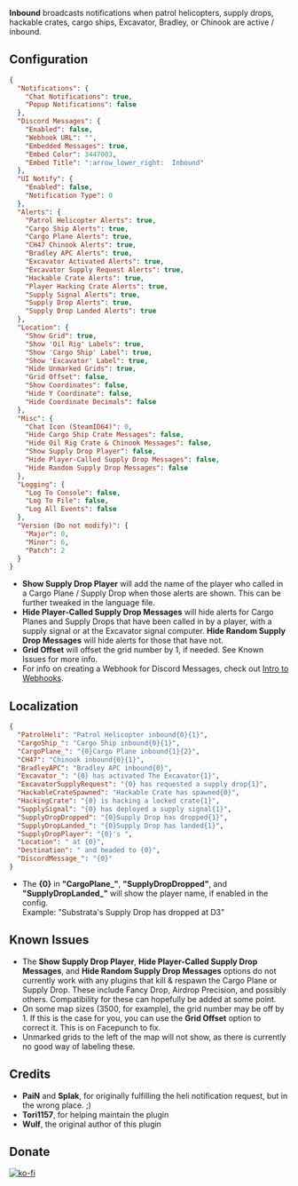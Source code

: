 **Inbound** broadcasts notifications when patrol helicopters, supply drops, hackable crates, cargo ships, Excavator, Bradley, or Chinook are active / inbound.

## Configuration

```json
{
  "Notifications": {
    "Chat Notifications": true,
    "Popup Notifications": false
  },
  "Discord Messages": {
    "Enabled": false,
    "Webhook URL": "",
    "Embedded Messages": true,
    "Embed Color": 3447003,
    "Embed Title": ":arrow_lower_right:  Inbound"
  },
  "UI Notify": {
    "Enabled": false,
    "Notification Type": 0
  },
  "Alerts": {
    "Patrol Helicopter Alerts": true,
    "Cargo Ship Alerts": true,
    "Cargo Plane Alerts": true,
    "CH47 Chinook Alerts": true,
    "Bradley APC Alerts": true,
    "Excavator Activated Alerts": true,
    "Excavator Supply Request Alerts": true,
    "Hackable Crate Alerts": true,
    "Player Hacking Crate Alerts": true,
    "Supply Signal Alerts": true,
    "Supply Drop Alerts": true,
    "Supply Drop Landed Alerts": true
  },
  "Location": {
    "Show Grid": true,
    "Show 'Oil Rig' Labels": true,
    "Show 'Cargo Ship' Label": true,
    "Show 'Excavator' Label": true,
    "Hide Unmarked Grids": true,
    "Grid Offset": false,
    "Show Coordinates": false,
    "Hide Y Coordinate": false,
    "Hide Coordinate Decimals": false
  },
  "Misc": {
    "Chat Icon (SteamID64)": 0,
    "Hide Cargo Ship Crate Messages": false,
    "Hide Oil Rig Crate & Chinook Messages": false,
    "Show Supply Drop Player": false,
    "Hide Player-Called Supply Drop Messages": false,
    "Hide Random Supply Drop Messages": false
  },
  "Logging": {
    "Log To Console": false,
    "Log To File": false,
    "Log All Events": false
  },
  "Version (Do not modify)": {
    "Major": 0,
    "Minor": 6,
    "Patch": 2
  }
}
```

- **Show Supply Drop Player** will add the name of the player who called in a Cargo Plane / Supply Drop when those alerts are shown. This can be further tweaked in the language file.
- **Hide Player-Called Supply Drop Messages** will hide alerts for Cargo Planes and Supply Drops that have been called in by a player, with a supply signal or at the Excavator signal computer. **Hide Random Supply Drop Messages** will hide alerts for those that have not.
- **Grid Offset** will offset the grid number by 1, if needed. See Known Issues for more info.
- For info on creating a Webhook for Discord Messages, check out [Intro to Webhooks](https://support.discord.com/hc/en-us/articles/228383668-Intro-to-Webhooks).

## Localization

```json
{
  "PatrolHeli": "Patrol Helicopter inbound{0}{1}",
  "CargoShip_": "Cargo Ship inbound{0}{1}",
  "CargoPlane_": "{0}Cargo Plane inbound{1}{2}",
  "CH47": "Chinook inbound{0}{1}",
  "BradleyAPC": "Bradley APC inbound{0}",
  "Excavator_": "{0} has activated The Excavator{1}",
  "ExcavatorSupplyRequest": "{0} has requested a supply drop{1}",
  "HackableCrateSpawned": "Hackable Crate has spawned{0}",
  "HackingCrate": "{0} is hacking a locked crate{1}",
  "SupplySignal": "{0} has deployed a supply signal{1}",
  "SupplyDropDropped": "{0}Supply Drop has dropped{1}",
  "SupplyDropLanded_": "{0}Supply Drop has landed{1}",
  "SupplyDropPlayer": "{0}'s ",
  "Location": " at {0}",
  "Destination": " and headed to {0}",
  "DiscordMessage_": "{0}"
}
```

- The **{0}** in **"CargoPlane_"**, **"SupplyDropDropped"**, and **"SupplyDropLanded_"** will show the player name, if enabled in the config.<br />Example: "Substrata's Supply Drop has dropped at D3"

## Known Issues

- The **Show Supply Drop Player**, **Hide Player-Called Supply Drop Messages**, and **Hide Random Supply Drop Messages** options do not currently work with any plugins that kill & respawn the Cargo Plane or Supply Drop. These include Fancy Drop, Airdrop Precision, and possibly others. Compatibility for these can hopefully be added at some point.
- On some map sizes (3500, for example), the grid number may be off by 1. If this is the case for you, you can use the **Grid Offset** option to correct it. This is on Facepunch to fix.
- Unmarked grids to the left of the map will not show, as there is currently no good way of labeling these.

## Credits

- **PaiN** and **Splak**, for originally fulfilling the heli notification request, but in the wrong place. ;)
- **Tori1157**, for helping maintain the plugin
- **Wulf**, the original author of this plugin

## Donate

[![ko-fi](https://ko-fi.com/img/githubbutton_sm.svg)](https://ko-fi.com/F1F8826WW)
